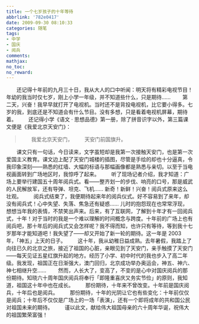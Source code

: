 ```yaml
---
title: 一个七岁孩子的十年等待
abbrlink: '782e0417'
date: 2009-09-30 08:10:33
categories: 随笔
tags:
- 中学
- 国庆
- 阅兵
comments:
mathjax:
no_toc:
no_reward:
---
```

　　还记得十年前的九月三十日，我从大人的口中听闻：明天将有精彩电视节目！年幼的我当时仅七岁，刚上小学一年级，并不知道些什么，只是期待……
　　第二天，兴奋！我早早就打开了电视机。当时还不是背投电视机，比它要小得多。七岁的我，到底还是不知道会有什么节目。没有多想，只是看着电视机屏幕，期待着。<!-- more -->
　　还记得小学《语文 · 思想品德》第一册，除了拼音识字以外，第三篇课文便是《我爱北京天安门》：
> 　　我爱北京天安门，
> 　　天安门前国旗升。

　　课文只有一句话，今日读来，文字虽短却是我第一次接触天安门，也是第一次爱国主义教育。课文边上配了天安门城楼的插图，尽管是手绘的却也十分逼真，令我印象深刻——熟悉的红墙、大幅的标语与那幅画像都是熟悉与亲切。以至于当电视画面转到广场地区时，我惊呼了起来。
　　听了现场记者介绍，我才知道：广场上要举行建国五十周年阅兵式。看——整齐划一的步伐、响亮的口号，那是威武的人民解放军，还有导弹、坦克、飞机…… 新奇！新鲜！兴奋！阅兵式原来这么壮观。
　　阅兵式结束了，我便期待起来年的阅兵仪式。好不容易到了来年，却没有阅兵式！心中失望、失落、焦急还有疑惑…… 儿时的抱怨现在也常常浮现，想想当年我的表情，不禁笑出声来。后来，有了互联网，了解到十年才有一回阅兵式，十年！对于当时的我是一个难以理解的时间概念与跨度。十年前的广场上也有阅兵吧，那十年后的阅兵式又会怎样呢？我不得而知，也许只有等待，等到我十七岁那年才能知道吧！我失望了——却又开始了新一轮的期待。这一年是 2003 年，「神五」上天的日子。
　　这十年，我从幼稚日益成熟。去年暑假，我踏上了向往已久的北京之旅，接近了祖国的心脏，亲眼见到了天安门，亲手触摸了天安门——每天见证五星红旗升起的地方。经历了小学、初中时代的我也步入了高二年级。我发现，祖国正在日渐强大，澳门回归，北京成功举办奥运会，神五、神六、神七相继升空……
　　然而，人长大了，变高了，不变的是心中对国庆阅兵的那份期待。知晓六十周年国庆阅兵将奉行「即隆重喜庆又务实节俭」的原则，我知道，祖国这十年中也在成长。
　　那份期待，十年来不曾改变。十年前是国庆阅兵，十年后也是阅兵。
　　那份期待，十年的光阴让它也有些变化：十年前仅仅是阅兵；十年后不仅仅是广场上的一场「表演」，还有一个即将成年的共和国公民对祖国未来的期待。
　　谨以此文，献给伟大祖国母亲的六十周年华诞，祝伟大的祖国繁荣富强！